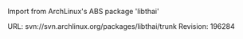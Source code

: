 Import from ArchLinux's ABS package 'libthai'

URL: svn://svn.archlinux.org/packages/libthai/trunk
Revision: 196284
